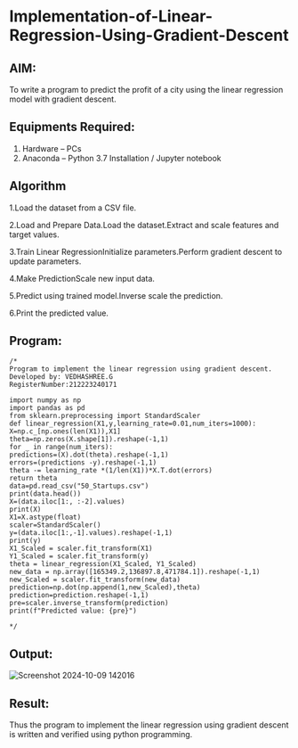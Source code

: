 # Implementation-of-Linear-Regression-Using-Gradient-Descent

## AIM:
To write a program to predict the profit of a city using the linear regression model with gradient descent.
## Equipments Required:
1. Hardware – PCs
2. Anaconda – Python 3.7 Installation / Jupyter notebook

## Algorithm
1.Load the dataset from a CSV file.

2.Load and Prepare Data.Load the dataset.Extract and scale features and target values.

3.Train Linear RegressionInitialize parameters.Perform gradient descent to update parameters.

4.Make PredictionScale new input data.

5.Predict using trained model.Inverse scale the prediction.

6.Print the predicted value.

## Program:
```
/*
Program to implement the linear regression using gradient descent.
Developed by: VEDHASHREE.G
RegisterNumber:212223240171

import numpy as np
import pandas as pd
from sklearn.preprocessing import StandardScaler
def linear_regression(X1,y,learning_rate=0.01,num_iters=1000):
X=np.c_[np.ones(len(X1)),X1]
theta=np.zeros(X.shape[1]).reshape(-1,1)
for _ in range(num_iters):
predictions=(X).dot(theta).reshape(-1,1)
errors=(predictions -y).reshape(-1,1)
theta -= learning_rate *(1/len(X1))*X.T.dot(errors)
return theta
data=pd.read_csv("50_Startups.csv")
print(data.head())
X=(data.iloc[1:, :-2].values)
print(X)
X1=X.astype(float)
scaler=StandardScaler()
y=(data.iloc[1:,-1].values).reshape(-1,1)
print(y)
X1_Scaled = scaler.fit_transform(X1)
Y1_Scaled = scaler.fit_transform(y)
theta = linear_regression(X1_Scaled, Y1_Scaled)
new_data = np.array([165349.2,136897.8,471784.1]).reshape(-1,1)
new_Scaled = scaler.fit_transform(new_data)
prediction=np.dot(np.append(1,new_Scaled),theta)
prediction=prediction.reshape(-1,1)
pre=scaler.inverse_transform(prediction)
print(f"Predicted value: {pre}")

*/
```

## Output:
![Screenshot 2024-10-09 142016](https://github.com/user-attachments/assets/7b3d88fe-880f-4741-a08e-348557ab764e)

## Result:
Thus the program to implement the linear regression using gradient descent is written and verified using python programming.
